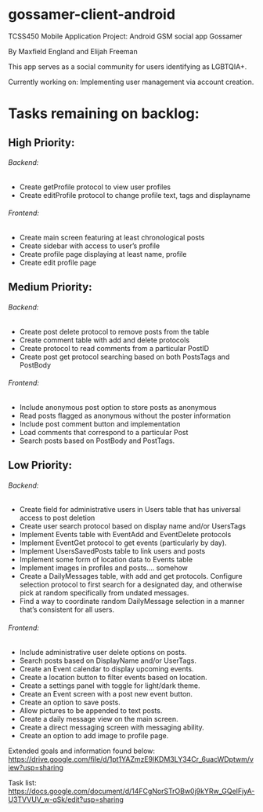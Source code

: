 # gossamer-client-android
TCSS450 Mobile Application Project: Android GSM social app Gossamer

By Maxfield England and Elijah Freeman

This app serves as a social community for users identifying as LGBTQIA+.

Currently working on: 
Implementing user management via account creation.


# Tasks remaining on backlog:

## High Priority:

###### Backend:
* Create getProfile protocol to view user profiles
* Create editProfile protocol to change profile text, tags and displayname

###### Frontend:

* Create main screen featuring at least chronological posts
* Create sidebar with access to user’s profile
* Create profile page displaying at least name, profile
* Create edit profile page 


## Medium Priority:
###### Backend:
* Create post delete protocol to remove posts from the table
* Create comment table with add and delete protocols
* Create protocol to read comments from a particular PostID
* Create post get protocol searching based on both PostsTags and PostBody

###### Frontend:
* Include anonymous post option to store posts as anonymous
* Read posts flagged as anonymous without the poster information
* Include post comment button and implementation
* Load comments that correspond to a particular Post
* Search posts based on PostBody and PostTags. 


## Low Priority:
###### Backend:
* Create field for administrative users in Users table that has universal access to post deletion
* Create user search protocol based on display name and/or UsersTags
* Implement Events table with EventAdd and EventDelete protocols
* Implement EventGet protocol to get events (particularly by day).
* Implement UsersSavedPosts table to link users and posts
* Implement some form of location data to Events table
* Implement images in profiles and posts…. somehow
* Create a DailyMessages table, with add and get protocols. Configure selection protocol to first search for a designated day, and otherwise pick at random specifically from undated messages.
* Find a way to coordinate random DailyMessage selection in a manner that’s consistent for all users.

###### Frontend:
* Include administrative user delete options on posts. 
* Search posts based on DisplayName and/or UserTags.
* Create an Event calendar to display upcoming events. 
* Create a location button to filter events based on location. 
* Create a settings panel with toggle for light/dark theme. 
* Create an Event screen with a post new event button. 
* Create an option to save posts. 
* Allow pictures to be appended to text posts. 
* Create a daily message view on the main screen. 
* Create a direct messaging screen with messaging ability. 
* Create an option to add image to profile page. 

Extended goals and information found below:
https://drive.google.com/file/d/1pt1YAZmzE9lKDM3LY34Cr_6uacWDptwm/view?usp=sharing

Task list:
https://docs.google.com/document/d/14FCgNorSTrOBw0j9kYRw_GQeIFjyA-U3TVVUV_w-qSk/edit?usp=sharing
